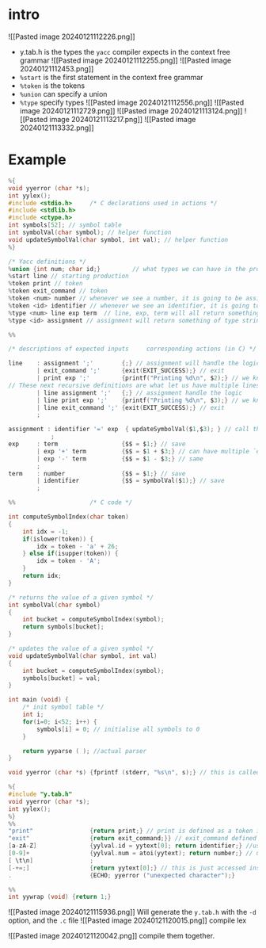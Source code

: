 # intro
![[Pasted image 20240121112226.png]]
- y.tab.h is the types the `yacc` compiler expects in the context free grammar
![[Pasted image 20240121112255.png]]
![[Pasted image 20240121112453.png]]
- `%start` is the first statement in the context free grammar
- `%token` is the tokens
- `%union` can specify a union
- `%type` specify types
![[Pasted image 20240121112556.png]]
![[Pasted image 20240121112729.png]]
![[Pasted image 20240121113124.png]]
![[Pasted image 20240121113217.png]]
![[Pasted image 20240121113332.png]]
# Example
```c
%{
void yyerror (char *s);
int yylex();
#include <stdio.h>     /* C declarations used in actions */
#include <stdlib.h>
#include <ctype.h>
int symbols[52]; // symbol table
int symbolVal(char symbol); // helper function
void updateSymbolVal(char symbol, int val); // helper function
%}

/* Yacc definitions */
%union {int num; char id;}         // what types we can have in the program
%start line // starting production
%token print // token
%token exit_command // token
%token <num> number // whenever we see a number, it is going to be assigned to the `num` in the %union
%token <id> identifier // whenever we see an identifier, it is going to be assigned to the `id` in the %union
%type <num> line exp term  // line, exp, term will all return something of type int, as `num` is in the union
%type <id> assignment // assignment will return something of type string, as `id` is in the union

%%

/* descriptions of expected inputs     corresponding actions (in C) */

line    : assignment ';'		{;} // assignment will handle the logic, dont do anything
		| exit_command ';'		{exit(EXIT_SUCCESS);} // exit
		| print exp ';'			{printf("Printing %d\n", $2);} // we know `exp` is an int
// These next recursive definitions are what let us have multiple lines. If we did not call `line` again, we would simply only be allowed to enter a single `line`.
		| line assignment ';'	{;} // assignment handle the logic
		| line print exp ';'	{printf("Printing %d\n", $3);} // we know know exp is an int
		| line exit_command ';'	{exit(EXIT_SUCCESS);} // exit
        ;

assignment : identifier '=' exp  { updateSymbolVal($1,$3); } // call the function
			;
exp    	: term                  {$$ = $1;} // save 
       	| exp '+' term          {$$ = $1 + $3;} // can have multiple `exp` enging with a term
       	| exp '-' term          {$$ = $1 - $3;} // same
       	;
term   	: number                {$$ = $1;} // save
		| identifier			{$$ = symbolVal($1);} // save
        ;

%%                     /* C code */

int computeSymbolIndex(char token)
{
	int idx = -1;
	if(islower(token)) {
		idx = token - 'a' + 26;
	} else if(isupper(token)) {
		idx = token - 'A';
	}
	return idx;
} 

/* returns the value of a given symbol */
int symbolVal(char symbol)
{
	int bucket = computeSymbolIndex(symbol);
	return symbols[bucket];
}

/* updates the value of a given symbol */
void updateSymbolVal(char symbol, int val)
{
	int bucket = computeSymbolIndex(symbol);
	symbols[bucket] = val;
}

int main (void) {
	/* init symbol table */
	int i;
	for(i=0; i<52; i++) {
		symbols[i] = 0; // initialise all symbols to 0
	}

	return yyparse ( ); //actual parser
}

void yyerror (char *s) {fprintf (stderr, "%s\n", s);} // this is called whenever we see a syntax error
```

```c
%{
#include "y.tab.h"
void yyerror (char *s);
int yylex();
%}
%%
"print"				   {return print;} // print is defined as a token inside y.tab.h
"exit"				   {return exit_command;}} // exit_command defined inside y.tab.h
[a-zA-Z]			   {yylval.id = yytext[0]; return identifier;} //use the `id` in the union. The id can only be 1 char long. return the terminal symbol
[0-9]+                 {yylval.num = atoi(yytext); return number;} // use `num` in union. return the terminal symbol
[ \t\n]                ;
[-+=;]           	   {return yytext[0];} // this is just accessed inside of the context free grammer with '
.                      {ECHO; yyerror ("unexpected character");}

%%
int yywrap (void) {return 1;}
```

![[Pasted image 20240121115936.png]]
Will generate the `y.tab.h` with the `-d` option, and the `.c` file
![[Pasted image 20240121120015.png]]
compile lex

![[Pasted image 20240121120042.png]]
compile them together.

